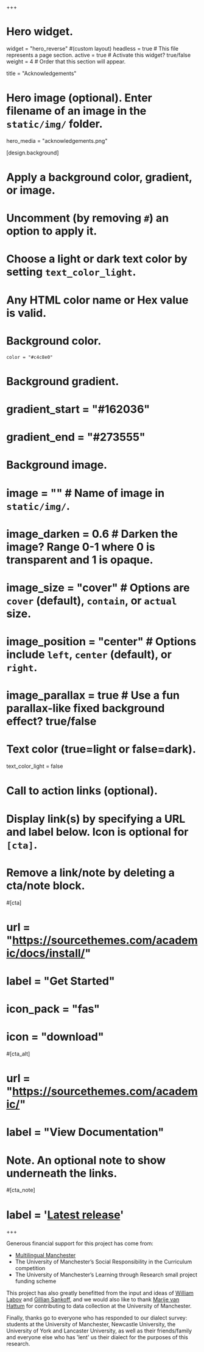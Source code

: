 +++
# Hero widget.
widget = "hero_reverse"  #(custom layout)
headless = true  # This file represents a page section.
active = true  # Activate this widget? true/false
weight = 4  # Order that this section will appear.

title = "Acknowledgements"

# Hero image (optional). Enter filename of an image in the `static/img/` folder.
hero_media = "acknowledgements.png"

[design.background]
  # Apply a background color, gradient, or image.
  #   Uncomment (by removing `#`) an option to apply it.
  #   Choose a light or dark text color by setting `text_color_light`.
  #   Any HTML color name or Hex value is valid.

  # Background color.
    color = "#c4c8e0"
  
  # Background gradient.
  # gradient_start = "#162036"
  # gradient_end = "#273555"
   
  # Background image.
  # image = ""  # Name of image in `static/img/`.
  # image_darken = 0.6  # Darken the image? Range 0-1 where 0 is transparent and 1 is opaque.
  # image_size = "cover"  #  Options are `cover` (default), `contain`, or `actual` size.
  # image_position = "center"  # Options include `left`, `center` (default), or `right`.
  # image_parallax = true  # Use a fun parallax-like fixed background effect? true/false
  
  # Text color (true=light or false=dark).
  text_color_light = false

# Call to action links (optional).
#   Display link(s) by specifying a URL and label below. Icon is optional for `[cta]`.
#   Remove a link/note by deleting a cta/note block.
#[cta]
#  url = "https://sourcethemes.com/academic/docs/install/"
#  label = "Get Started"
#  icon_pack = "fas"
#  icon = "download"
  
#[cta_alt]
#  url = "https://sourcethemes.com/academic/"
#  label = "View Documentation"

# Note. An optional note to show underneath the links.
#[cta_note]
#  label = '<a class="js-github-release" href="https://sourcethemes.com/academic/updates" data-repo="gcushen/hugo-academic">Latest release<!-- V --></a>'
+++

Generous financial support for this project has come from:

- [Multilingual Manchester](http://mlm.humanities.manchester.ac.uk/)
- The University of Manchester’s Social Responsibility in the Curriculum competition
- The University of Manchester’s Learning through Research small project funding scheme

This project has also greatly benefitted from the input and ideas of [William Labov](http://www.ling.upenn.edu/~wlabov/home.html) and [Gillian Sankoff](https://www.ling.upenn.edu/people/sankoff), and we would also like to thank [Marije van Hattum](https://www.research.manchester.ac.uk/portal/marije.vanhattum.html) for contributing to data collection at the University of Manchester.

Finally, thanks go to everyone who has responded to our dialect survey: students at the University of Manchester, Newcastle University, the University of York and Lancaster University, as well as their friends/family and everyone else who has 'lent' us their dialect for the purposes of this research.
